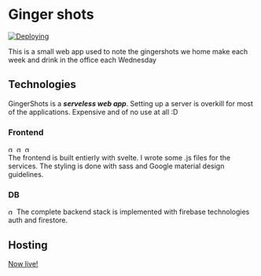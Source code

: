 # Ginger shots

[![Deploying](https://github.com/MangioneAndrea/GingerShots/actions/workflows/firebase-hosting-merge.yml/badge.svg)](https://github.com/MangioneAndrea/GingerShots/actions/workflows/firebase-hosting-merge.yml)

This is a small web app used to note the gingershots we home make each week and drink in the office each Wednesday

## Technologies

GingerShots is a ***serveless web app***. Setting up a server is overkill for most of the applications. Expensive and of no use at all :D

### Frontend
<img src="https://img.shields.io/badge/Svelte-4A4A55?style=for-the-badge&logo=svelte&logoColor=FF3E00" alt="go" height="13"/> <img src="https://img.shields.io/badge/Sass-CC6699?style=for-the-badge&logo=sass&logoColor=white" alt="go" height="13"/> <img src="https://img.shields.io/badge/JavaScript-F7DF1E?style=for-the-badge&logo=javascript&logoColor=black" alt="go" height="13"/>
<br/>The frontend is built entierly with svelte. I wrote some .js files for the services. The styling is done with sass and Google material design guidelines.

### DB
<img src="https://img.shields.io/badge/firebase-ffca28?style=for-the-badge&logo=firebase&logoColor=black" alt="go" height="13"/>
The complete backend stack is implemented with firebase technologies auth and firestore.

## Hosting

[Now live!](https://ginger-shots.web.app/)
